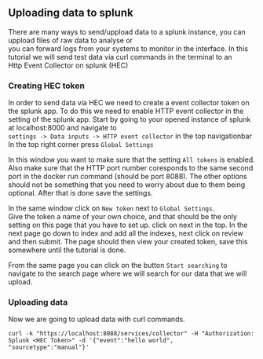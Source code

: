 ## Uploading data to splunk
There are many ways to send/uppload data to a splunk instance, you can uppload files of raw data to analyse or  
you can forward logs from your systems to monitor in the interface. In this tutorial we will send test data via curl commands in the terminal to an  
Http Event Collector on splunk (HEC)

### Creating HEC token
In order to send data via HEC we need to create a event collector token on the splunk app. To do this we need to enable HTTP event collector in the setting of the splunk app.
Start by going to your opened instance of splunk at localhost:8000 and navigate to  
 `settings -> Data inputs -> HTTP event collector` in the top navigationbar  
In the top right corner press `Global Settings`
  
In this window you want to make sure that the setting `All tokens` is enabled. 
Also make sure that the HTTP port number coresponds to the same second port in the docker run command (should be port 8088). 
The other options should not be something that you need to worry about due to them being optional. After that is done save the settings.  
  
In the same window click on `New token` next to `Global Settings`.  
Give the token a name of your own choice, and that should be the only setting on this page that you have to set up. click on next in the top.
In the next page go down to index and add all the indexes, next click on review and then submit. The page should then view your created token, save this somewhere until the tutorial is done.  
  
From the same page you can click on the button `Start searching` to navigate to the search page where we will search for our data that we will upload.

### Uploading data
Now we are going to upload data with curl commands.

`curl -k "https://localhost:8088/services/collector" -H "Authorization: Splunk <HEC Token>" -d '{"event":"hello world", "sourcetype":"manual"}'`